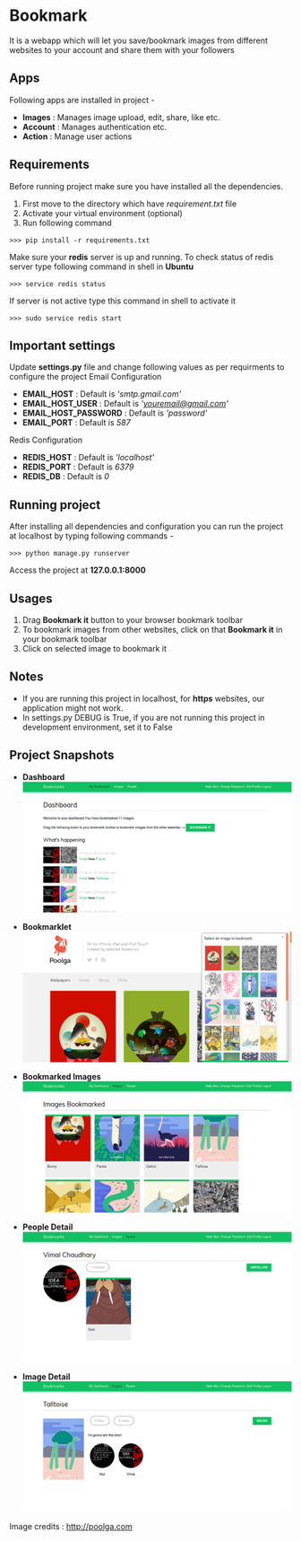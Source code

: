 # Bookmark
It is a webapp which will let you save/bookmark images from different websites to your account and share them with your followers

## Apps
Following apps are installed in project - 
* **Images** : Manages image upload, edit, share, like etc.
* **Account** : Manages authentication etc.
* **Action** : Manage user actions

## Requirements
Before running project make sure you have installed all the dependencies.

1. First move to the directory which have *requirement.txt* file
2. Activate your virtual environment (optional)
3. Run following command 
```
>>> pip install -r requirements.txt
```
Make sure your **redis** server is up and running. To check status of redis server type following command in shell in **Ubuntu**
```
>>> service redis status
```
If server is not active type this command in shell to activate it
```
>>> sudo service redis start 
```
## Important settings 
Update **settings.py** file and change following values as per requirments to configure the project
Email Configuration
* **EMAIL_HOST** : Default is *'smtp.gmail.com'*
* **EMAIL_HOST_USER** : Default is  *'youremail@gmail.com'*
* **EMAIL_HOST_PASSWORD** : Default is *'password'*
* **EMAIL_PORT** : Default is *587*

Redis Configuration
* **REDIS_HOST** : Default is *'localhost'*
* **REDIS_PORT** : Default is  *6379*
* **REDIS_DB** : Default is *0*

## Running project
After installing all dependencies and configuration you can run the project at localhost by typing following commands - 
```
>>> python manage.py runserver
```
Access the project at **127.0.0.1:8000**

## Usages
1. Drag **Bookmark it** button to your browser bookmark toolbar
2. To bookmark images from other websites, click on that **Bookmark it** in your bookmark toolbar
3. Click on selected image to bookmark it

## Notes
* If you are running this project in localhost, for **https** websites, our application might not work.
* In settings.py DEBUG is True, if you are not running this project in development environment, set it to False

## Project Snapshots
* **Dashboard**
![alt text](https://github.com/overide/project-bookmark/blob/master/project_snapshots/bmark_dashboard.png "Dashboard")

* **Bookmarklet**
![alt text](https://github.com/overide/project-bookmark/blob/master/project_snapshots/bmark_bookmarklet.png "Bookmarklet")

* **Bookmarked Images**
![alt text](https://github.com/overide/project-bookmark/blob/master/project_snapshots/bmark_images.png "Bookmarked Images")

* **People Detail**
![alt text](https://github.com/overide/project-bookmark/blob/master/project_snapshots/bmark_people_detail.png "People Detail")

* **Image Detail**
![alt text](https://github.com/overide/project-bookmark/blob/master/project_snapshots/bmark_image_detail.png "Image Detail")

Image credits : http://poolga.com
